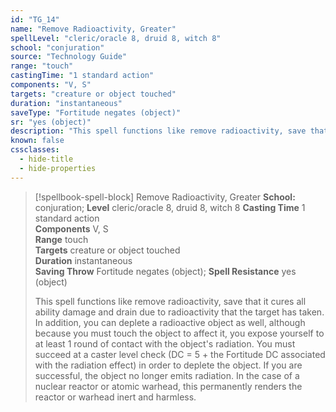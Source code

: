 ```yaml
---
id: "TG_14"
name: "Remove Radioactivity, Greater"
spellLevel: "cleric/oracle 8, druid 8, witch 8"
school: "conjuration"
source: "Technology Guide"
range: "touch"
castingTime: "1 standard action"
components: "V, S"
targets: "creature or object touched"
duration: "instantaneous"
saveType: "Fortitude negates (object)"
sr: "yes (object)"
description: "This spell functions like remove radioactivity, save that it cures all ability damage and drain due to radioactivity that the target has taken. In addition, you can deplete a radioactive object as well, although because you must touch the object to affect it, you expose yourself to at least 1 round of contact with the object's radiation. You must succeed at a caster level check (DC = 5 + the Fortitude DC associated with the radiation effect) in order to deplete the object. If you are successful, the object no longer emits radiation. In the case of a nuclear reactor or atomic warhead, this permanently renders the reactor or warhead inert and harmless."
known: false
cssclasses:
  - hide-title
  - hide-properties
---
```


> [!spellbook-spell-block] Remove Radioactivity, Greater
> **School:** conjuration; **Level** cleric/oracle 8, druid 8, witch 8
> **Casting Time** 1 standard action  
> **Components** V, S  
> **Range** touch  
> **Targets** creature or object touched  
> **Duration** instantaneous  
> **Saving Throw** Fortitude negates (object); **Spell Resistance** yes (object)
> 
> This spell functions like remove radioactivity, save that it cures all ability damage and drain due to radioactivity that the target has taken. In addition, you can deplete a radioactive object as well, although because you must touch the object to affect it, you expose yourself to at least 1 round of contact with the object's radiation. You must succeed at a caster level check (DC = 5 + the Fortitude DC associated with the radiation effect) in order to deplete the object. If you are successful, the object no longer emits radiation. In the case of a nuclear reactor or atomic warhead, this permanently renders the reactor or warhead inert and harmless.